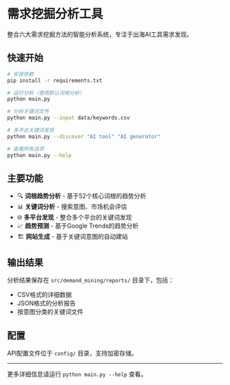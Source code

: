 # 需求挖掘分析工具

整合六大需求挖掘方法的智能分析系统，专注于出海AI工具需求发现。

## 快速开始

```bash
# 安装依赖
pip install -r requirements.txt

# 运行分析（使用默认词根分析）
python main.py

# 分析关键词文件
python main.py --input data/keywords.csv

# 多平台关键词发现
python main.py --discover "AI tool" "AI generator"

# 查看所有选项
python main.py --help
```

## 主要功能

- 🔍 **词根趋势分析** - 基于52个核心词根的趋势分析
- 📊 **关键词分析** - 搜索意图、市场机会评估
- 🌐 **多平台发现** - 整合多个平台的关键词发现
- 📈 **趋势预测** - 基于Google Trends的趋势分析
- 🏗️ **网站生成** - 基于关键词意图的自动建站

## 输出结果

分析结果保存在 `src/demand_mining/reports/` 目录下，包括：
- CSV格式的详细数据
- JSON格式的分析报告
- 按意图分类的关键词文件

## 配置

API配置文件位于 `config/` 目录，支持加密存储。

---

更多详细信息请运行 `python main.py --help` 查看。